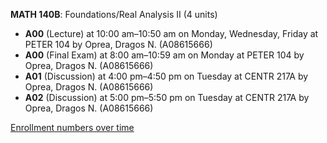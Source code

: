 **MATH 140B**: Foundations/Real Analysis II (4 units)

- **A00** (Lecture) at 10:00 am–10:50 am on Monday, Wednesday, Friday at PETER 104 by Oprea, Dragos N. (A08615666)
- **A00** (Final Exam) at 8:00 am–10:59 am on Monday at PETER 104 by Oprea, Dragos N. (A08615666)
- **A01** (Discussion) at 4:00 pm–4:50 pm on Tuesday at CENTR 217A by Oprea, Dragos N. (A08615666)
- **A02** (Discussion) at 5:00 pm–5:50 pm on Tuesday at CENTR 217A by Oprea, Dragos N. (A08615666)

[Enrollment numbers over time](./MATH140B.tsv)

